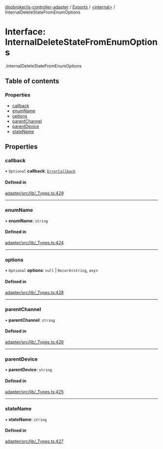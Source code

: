 [@iobroker/js-controller-adapter](../README.md) / [Exports](../modules.md) / [<internal\>](../modules/internal_.md) / InternalDeleteStateFromEnumOptions

# Interface: InternalDeleteStateFromEnumOptions

[<internal>](../modules/internal_.md).InternalDeleteStateFromEnumOptions

## Table of contents

### Properties

- [callback](internal_.InternalDeleteStateFromEnumOptions.md#callback)
- [enumName](internal_.InternalDeleteStateFromEnumOptions.md#enumname)
- [options](internal_.InternalDeleteStateFromEnumOptions.md#options)
- [parentChannel](internal_.InternalDeleteStateFromEnumOptions.md#parentchannel)
- [parentDevice](internal_.InternalDeleteStateFromEnumOptions.md#parentdevice)
- [stateName](internal_.InternalDeleteStateFromEnumOptions.md#statename)

## Properties

### callback

• `Optional` **callback**: [`ErrorCallback`](../modules/internal_.md#errorcallback)

#### Defined in

[adapter/src/lib/_Types.ts:429](https://github.com/ioBroker/ioBroker.js-controller/blob/e9518edb/packages/adapter/src/lib/_Types.ts#L429)

___

### enumName

• **enumName**: `string`

#### Defined in

[adapter/src/lib/_Types.ts:424](https://github.com/ioBroker/ioBroker.js-controller/blob/e9518edb/packages/adapter/src/lib/_Types.ts#L424)

___

### options

• `Optional` **options**: ``null`` \| `Record`<`string`, `any`\>

#### Defined in

[adapter/src/lib/_Types.ts:428](https://github.com/ioBroker/ioBroker.js-controller/blob/e9518edb/packages/adapter/src/lib/_Types.ts#L428)

___

### parentChannel

• **parentChannel**: `string`

#### Defined in

[adapter/src/lib/_Types.ts:426](https://github.com/ioBroker/ioBroker.js-controller/blob/e9518edb/packages/adapter/src/lib/_Types.ts#L426)

___

### parentDevice

• **parentDevice**: `string`

#### Defined in

[adapter/src/lib/_Types.ts:425](https://github.com/ioBroker/ioBroker.js-controller/blob/e9518edb/packages/adapter/src/lib/_Types.ts#L425)

___

### stateName

• **stateName**: `string`

#### Defined in

[adapter/src/lib/_Types.ts:427](https://github.com/ioBroker/ioBroker.js-controller/blob/e9518edb/packages/adapter/src/lib/_Types.ts#L427)
